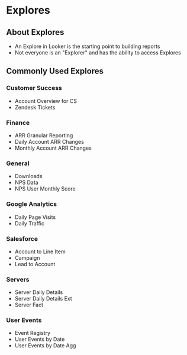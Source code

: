 # Explores

## About Explores

* An Explore in Looker is the starting point to building reports
* Not everyone is an "Explorer" and has the ability to access Explores

## Commonly Used Explores

### Customer Success

* Account Overview for CS
* Zendesk Tickets

### Finance

* ARR Granular Reporting
* Daily Account ARR Changes
* Monthly Account ARR Changes

### General

* Downloads
* NPS Data
* NPS User Monthly Score

### Google Analytics

* Daily Page Visits
* Daily Traffic

### Salesforce

* Account to Line Item
* Campaign
* Lead to Account

### Servers

* Server Daily Details
* Server Daily Details Ext
* Server Fact

### User Events

* Event Registry
* User Events by Date
* User Events by Date Agg

